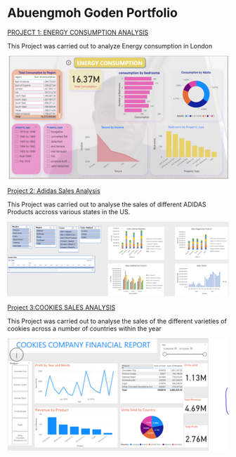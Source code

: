 # Abuengmoh Goden Portfolio
[PROJECT 1: ENERGY CONSUMPTION ANALYSIS](https://github.com/Abuengmoh/Abuengmoh.github.io/tree/main)

This Project was carried out to analyze Energy consumption in London

![EnergyImage](EnergyImage.PNG)

[Project 2: Adidas Sales Analysis](https://github.com/Abuengmoh/Abuengmoh.github.io/blob/main/Adidas-Dashboard-START.xlsx)

This Project was carried out to analyse the sales of different ADIDAS Products accross various states in the US.

![ADIDASIMAGE](ADIDASIMAGE.PNG)

[Project 3:COOKIES SALES ANALYSIS](https://github.com/Abuengmoh/Abuengmoh.github.io/tree/main)

This Project was carried out to analyse the sales of the different varieties of cookies across a number of countries within the year

![cookiespic](cookiespic.PNG)
